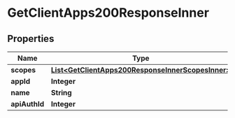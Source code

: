 

# GetClientApps200ResponseInner


## Properties

| Name | Type | Description | Notes |
|------------ | ------------- | ------------- | -------------|
|**scopes** | [**List&lt;GetClientApps200ResponseInnerScopesInner&gt;**](GetClientApps200ResponseInnerScopesInner.md) |  |  [optional] |
|**appId** | **Integer** |  |  [optional] |
|**name** | **String** |  |  [optional] |
|**apiAuthId** | **Integer** |  |  [optional] |



